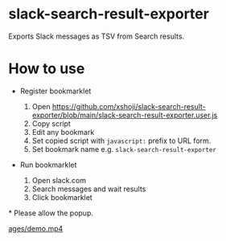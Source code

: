 # slack-search-result-exporter

Exports Slack messages as TSV from Search results.

# How to use

* Register bookmarklet
  1. Open https://github.com/xshoji/slack-search-result-exporter/blob/main/slack-search-result-exporter.user.js
  1. Copy script
  1. Edit any bookmark
  1. Set copied script with `javascript:` prefix to URL form.
  1. Set bookmark name e.g. `slack-search-result-exporter`

* Run bookmarklet 
  1. Open slack.com
  1. Search messages and wait results
  1. Click bookmarklet

\* Please allow the popup.

[ages/demo.mp4](https://github.com/user-attachments/assets/95238129-c958-40c7-8fb0-63a151d1d45b)


